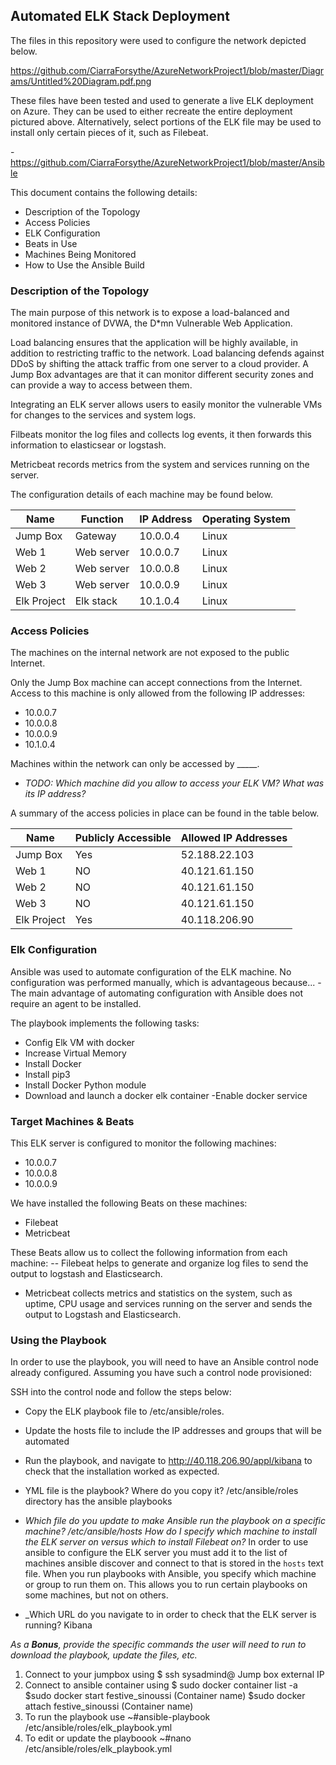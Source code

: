 ## Automated ELK Stack Deployment

The files in this repository were used to configure the network depicted below.

https://github.com/CiarraForsythe/AzureNetworkProject1/blob/master/Diagrams/Untitled%20Diagram.pdf.png

These files have been tested and used to generate a live ELK deployment on Azure. They can be used to either recreate the entire deployment pictured above. Alternatively, select portions of the ELK file may be used to install only certain pieces of it, such as Filebeat.

  -https://github.com/CiarraForsythe/AzureNetworkProject1/blob/master/Ansible

This document contains the following details:
- Description of the Topology
- Access Policies
- ELK Configuration
- Beats in Use
- Machines Being Monitored
- How to Use the Ansible Build


### Description of the Topology

The main purpose of this network is to expose a load-balanced and monitored instance of DVWA, the D*mn Vulnerable Web Application.

Load balancing ensures that the application will be highly available, in addition to restricting traffic to the network.
Load balancing defends against DDoS by shifting the attack traffic from one server to a cloud provider. A Jump Box advantages are that it can monitor different security zones and can provide a way to access between them.

Integrating an ELK server allows users to easily monitor the vulnerable VMs for changes to the services and system logs.

Filbeats monitor the log files and collects log events, it then forwards this information to elasticsear or logstash.

Metricbeat records metrics from the system and services running on the server.

The configuration details of each machine may be found below.

| Name        | Function   | IP Address | Operating System |
|-------------|------------|------------|------------------|
| Jump Box    | Gateway    | 10.0.0.4   | Linux            |
| Web 1       | Web server | 10.0.0.7   | Linux            |
| Web 2       | Web server | 10.0.0.8   | Linux            |
| Web 3       | Web server | 10.0.0.9   | Linux            |
| Elk Project | Elk stack  | 10.1.0.4   | Linux            |

### Access Policies

The machines on the internal network are not exposed to the public Internet. 

Only the Jump Box machine can accept connections from the Internet. Access to this machine is only allowed from the following IP addresses:
- 10.0.0.7 
- 10.0.0.8
- 10.0.0.9
- 10.1.0.4 


Machines within the network can only be accessed by _____.
- _TODO: Which machine did you allow to access your ELK VM? What was its IP address?_

A summary of the access policies in place can be found in the table below.

| Name        | Publicly Accessible | Allowed IP Addresses |
|-------------|---------------------|----------------------|
| Jump Box    | Yes                 | 52.188.22.103        |
| Web 1       | NO                  | 40.121.61.150        |
| Web 2       | NO                  | 40.121.61.150        |
| Web 3       | NO                  | 40.121.61.150        |
| Elk Project | Yes                 | 40.118.206.90        |

### Elk Configuration

Ansible was used to automate configuration of the ELK machine. No configuration was performed manually, which is advantageous because...
-The main advantage of automating configuration with Ansible does not require an agent to be installed.

The playbook implements the following tasks:
- Config Elk VM with docker
- Increase Virtual Memory
- Install Docker
- Install pip3
- Install Docker Python module
- Download and launch a docker elk container
-Enable docker service

### Target Machines & Beats
This ELK server is configured to monitor the following machines:
- 10.0.0.7
- 10.0.0.8
- 10.0.0.9

We have installed the following Beats on these machines:
- Filebeat
- Metricbeat

These Beats allow us to collect the following information from each machine:
-- Filebeat helps to generate and organize log files to send the output to logstash and Elasticsearch.
- Metricbeat  collects metrics and statistics on the system, such as uptime, CPU usage and services running on the server and sends the output to Logstash and Elasticsearch.

### Using the Playbook
In order to use the playbook, you will need to have an Ansible control node already configured. Assuming you have such a control node provisioned: 

SSH into the control node and follow the steps below:
- Copy the ELK playbook file to /etc/ansible/roles.
- Update the hosts file to include the IP addresses and groups that will be automated

- Run the playbook, and navigate to http://40.118.206.90/appl/kibana to check that the installation worked as expected.

- YML file is the playbook? Where do you copy it? /etc/ansible/roles directory has the ansible playbooks
- _Which file do you update to make Ansible run the playbook on a specific machine? /etc/ansible/hosts
How do I specify which machine to install the ELK server on versus which to install Filebeat on?_
In order to use ansible to configure the ELK server you must add it to the list of machines ansible discover and connect to that is stored in the `hosts` text file.  When you run playbooks with Ansible, you specify which machine or group to run them on. This allows you to run certain playbooks on some machines, but not on others.
- _Which URL do you navigate to in order to check that the ELK server is running? Kibana

_As a **Bonus**, provide the specific commands the user will need to run to download the playbook, update the files, etc._
1. Connect to your jumpbox using $ ssh sysadmind@ Jump box external IP
2. Connect to ansible container using $ sudo docker container list -a
$sudo docker start festive_sinoussi (Container name)
$sudo docker attach festive_sinoussi (Container name)
3. To run the playbook use ~#ansible-playbook /etc/ansible/roles/elk_playbook.yml
4. To edit or update the playboook ~#nano /etc/ansible/roles/elk_playbook.yml
